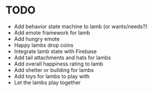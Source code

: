 # TODO

- Add behavior state machine to lamb (or wants/needs?)
- Add emote framework for lamb
- Add hungry emote
- Happy lambs drop coins
- Integrate lamb state with Firebase
- Add tail attachments and hats for lambs
- Add overall happiness rating to lamb
- Add shelter or building for lambs
- Add toys for lambs to play with
- Let the lambs play together